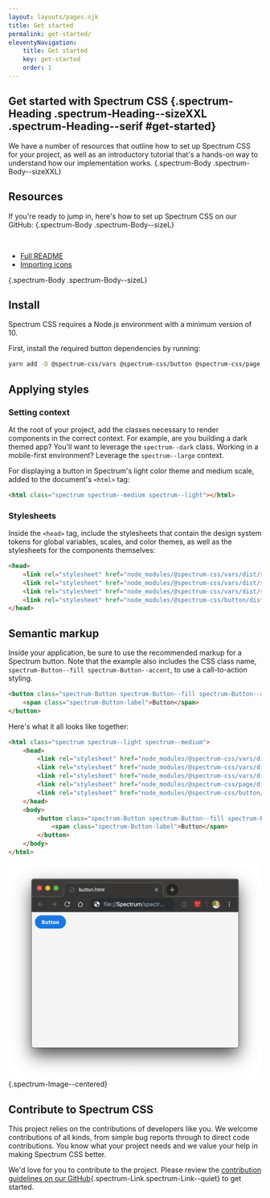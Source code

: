 ```yaml
---
layout: layouts/pages.njk
title: Get started
permalink: get-started/
eleventyNavigation:
    title: Get started
    key: get-started
    order: 1
---
```


<article>

# Get started with Spectrum CSS {.spectrum-Heading .spectrum-Heading--sizeXXL .spectrum-Heading--serif #get-started}

We have a number of resources that outline how to set up Spectrum CSS for your project, as well as an introductory tutorial that's a hands-on way to understand how our implementation works. {.spectrum-Body .spectrum-Body--sizeXXL}

<section>

## Resources

If you're ready to jump in, here's how to set up Spectrum CSS on our GitHub: {.spectrum-Body .spectrum-Body--sizeL}

<br/>

-   [Full README](https://github.com/adobe/spectrum-css/blob/main/README.md)
-   [Importing icons](https://github.com/adobe/spectrum-css/blob/main/README.md#importing-ui-icons)

{.spectrum-Body .spectrum-Body--sizeL}

</section>

<section>

## Install

Spectrum CSS requires a Node.js environment with a minimum version of 10.

First, install the required button dependencies by running:

```sh
yarn add -D @spectrum-css/vars @spectrum-css/button @spectrum-css/page
```

## Applying styles

### Setting context

At the root of your project, add the classes necessary to render components in the correct context. For example, are you building a dark themed app? You'll want to leverage the `spectrum--dark` class. Working in a mobile-first environment? Leverage the `spectrum--large` context.

For displaying a button in Spectrum's light color theme and medium scale, added to the document's `<html>` tag:

```html
<html class="spectrum spectrum--medium spectrum--light"></html>
```

### Stylesheets

Inside the `<head>` tag, include the stylesheets that contain the design system tokens for global variables, scales, and color themes, as well as the stylesheets for the components themselves:

```html
<head>
    <link rel="stylesheet" href="node_modules/@spectrum-css/vars/dist/spectrum-global.css" />
    <link rel="stylesheet" href="node_modules/@spectrum-css/vars/dist/spectrum-medium.css" />
    <link rel="stylesheet" href="node_modules/@spectrum-css/vars/dist/spectrum-light.css" />
    <link rel="stylesheet" href="node_modules/@spectrum-css/button/dist/index-vars.css" />
</head>
```

## Semantic markup

Inside your application, be sure to use the recommended markup for a Spectrum button. Note that the example also includes the CSS class name, `spectrum-Button--fill spectrum-Button--accent`, to use a call-to-action styling.

```html
<button class="spectrum-Button spectrum-Button--fill spectrum-Button--accent spectrum-Button--sizeM">
    <span class="spectrum-Button-label">Button</span>
</button>
```

Here's what it all looks like together:

```html
<html class="spectrum spectrum--light spectrum--medium">
    <head>
        <link rel="stylesheet" href="node_modules/@spectrum-css/vars/dist/spectrum-global.css" />
        <link rel="stylesheet" href="node_modules/@spectrum-css/vars/dist/spectrum-medium.css" />
        <link rel="stylesheet" href="node_modules/@spectrum-css/vars/dist/spectrum-light.css" />
        <link rel="stylesheet" href="node_modules/@spectrum-css/page/dist/index-vars.css" />
        <link rel="stylesheet" href="node_modules/@spectrum-css/button/dist/index-vars.css" />
    </head>
    <body>
        <button class="spectrum-Button spectrum-Button--fill spectrum-Button--accent spectrum-Button--sizeM">
            <span class="spectrum-Button-label">Button</span>
        </button>
    </body>
</html>
```

![Screenshot of the rendered CTA button in a browser window](/assets/images/button-screen-shot.png){.spectrum-Image--centered}

</section>

<section>

## Contribute to Spectrum CSS

This project relies on the contributions of developers like you. We welcome contributions of all kinds, from simple bug reports through to direct code contributions. You know what your project needs and we value your help in making Spectrum CSS better.

We'd love for you to contribute to the project. Please review the [contribution guidelines on our GitHub](https://github.com/adobe/spectrum-css/blob/main/.github/CONTRIBUTING.md){.spectrum-Link.spectrum-Link--quiet} to get started.

</section>

</article>
